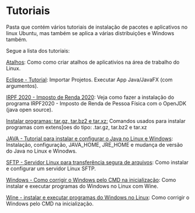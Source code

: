 # Tutoriais

Pasta que contém vários tutoriais de instalação de pacotes e aplicativos no linux Ubuntu, mas também se aplica a várias distribuições e Windows também.

Segue a lista dos tutoriais:

[Atalhos](https://github.com/Elildes/tutoriais/edit/master/atalhos.md):
Como como criar atalhos de aplicativios na área de trabalho do Linux.

[Eclipse - Tutorial](https://github.com/Elildes/tutoriais/blob/master/Eclipse.md):
Importar Projetos. Executar App Java/JavaFX (com argumentos).

[IRPF 2020 - Imposto de Renda 2020](https://github.com/Elildes/tutoriais/blob/master/irpf-2020):
Veja como fazer a instalação do programa IRPF2020 - Imposto de Renda de Pessoa Física com o OpenJDK (java open source).

[Instalar programas: tar.gz, tar.bz2 e tar.xz:](https://github.com/Elildes/tutoriais/blob/master/instalar%20programas_.tar.gz_tar.bz2_tar.xz.txt)
Comandos usados para instalar programas com extens]oes do tipo:  .tar.gz, tar.bz2 e tar.xz

[JAVA - Tutorial para instalar e configurar o Java no Linux e Windows](https://github.com/Elildes/tutoriais/blob/master/java.md):
Instalação, configuração, JAVA_HOME, JRE_HOME e mudança de versão do Java no Linux e Winodws.

[SFTP - Servidor Linux para transferência segura de arquivos](https://github.com/Elildes/tutoriais/blob/master/sftp-server.md):
Como instalar e configurar um servidor Linux SFTP.

[Windows - Como corrigir o Windows pelo CMD na inicialização](https://github.com/Elildes/tutoriais/blob/master/wine.md):
Como instalar e executar programas do Windows no Linux com Wine.

[Wine - instalar e executar programas do Windows no Linux](https://github.com/Elildes/tutoriais/blob/master/windows-corrigir-inicializa%C3%A7%C3%A3o.md):
Como corrigir o Windows pelo CMD na inicialização.


